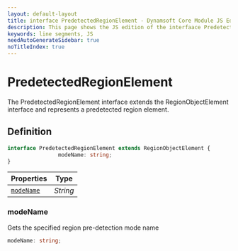 ```yaml
---
layout: default-layout
title: interface PredetectedRegionElement - Dynamsoft Core Module JS Edition API Reference
description: This page shows the JS edition of the interfaace PredetectedRegionElement in Dynamsoft Core Module.
keywords: line segments, JS
needAutoGenerateSidebar: true
noTitleIndex: true
---
```


# PredetectedRegionElement

The PredetectedRegionElement interface extends the RegionObjectElement interface and represents a predetected region element.

## Definition

```typescript
interface PredetectedRegionElement extends RegionObjectElement {
                modeName: string;
}
```



| Properties               | Type |
|----------------------|-------------|
| [`modeName`](#modename) | *String* |

### modeName

Gets the specified region pre-detection mode name

```typescript
modeName: string;
```